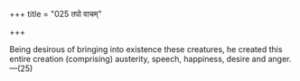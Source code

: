 +++
title = "025 तपो वाचम्"

+++

Being desirous of bringing into existence these creatures, he created this entire creation (comprising) austerity, speech, happiness, desire and anger.—(25)